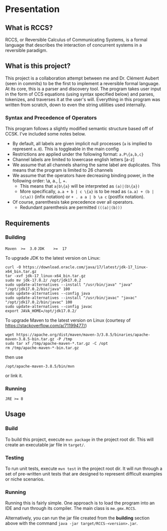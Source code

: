# Presentation

## What is RCCS?
RCCS, or Reversible Calculus of Communicating Systems, is a formal language that describes the interaction of concurrent systems in a reversible paradigm.

## What is this project?
This project is a collaboration attempt between me and Dr. Clément Aubert (seen in commits) to be the first to implement a reversible formal language.
At its core, this is a parser and discovery tool. The program takes user input in the form of CCS equations (using syntax specified below) and parses, tokenizes, and traverses it at the user's will.
Everything in this program was written from scratch, down to even the string utilities used internally.


### Syntax and Precedence of Operators

This program follows a slightly modified semantic structure based off of CCSK. I've included some notes below.
- By default, all labels are given implicit null processes (`a` is implied to represent `a.0`). This is toggleable in the main config
- Restrictions are applied under the following format: `a.P\{a,b,c}`
- Channel labels are limited to lowercase english letters [a-z]
- We assume that all channels sharing the same label are duplicates. This means that the program is limited to 26 channels
- We assume that the operators have decreasing binding power, in the following order: \a, a., |, +.
  - This means that `a|b\{a}` will be interpreted as `(a)|(b\{a})`
  - More specifically, `a.a + b | c \{a}` is to be read as `(a.a) + (b | (c\a))` (infix notation) or `+ . a a | b \a c`  (postfix notation).
- Of course, parenthesis take precedence over all operators.
  - Redundant parenthesis are permitted `(((a)|(b)))`


## Requirements

### Building
`Maven  >=  3.0`
`JDK    >=  17`

To upgrade JDK to the latest version on Linux:

```
curl -O https://download.oracle.com/java/17/latest/jdk-17_linux-x64_bin.tar.gz
tar -xvf jdk-17_linux-x64_bin.tar.gz
sudo mv jdk-17.0.2/ /opt/jdk17.0.2
sudo update-alternatives --install "/usr/bin/java" "java" "/opt/jdk17.0.2/bin/java" 100
sudo update-alternatives --config java
sudo update-alternatives --install "/usr/bin/javac" "javac" "/opt/jdk17.0.2/bin/javac" 100
sudo update-alternatives --config javac
export JAVA_HOME=/opt/jdk17.0.2/
```

To upgrade Maven to the latest version on Linux (courtesy of https://stackoverflow.com/a/71199477/)

```
wget https://apache.org/dist/maven/maven-3/3.8.5/binaries/apache-maven-3.8.5-bin.tar.gz -P /tmp
sudo tar xf /tmp/apache-maven-*.tar.gz -C /opt
rm /tmp/apache-maven-*-bin.tar.gz
```

then use

```
/opt/apache-maven-3.8.5/bin/mvn
```

or link it.

### Running
`JRE >= 8`

## Usage

### Build

To build this project, execute `mvn package` in the project root dir. This will create an executable jar file
in `target/`.

### Testing

To run unit tests, execute `mvn test` in the project root dir. It will run through a set of pre-written unit tests that are designed to represent difficult examples or niche scenarios.

### Running

Running this is fairly simple. One approach is to load the program into an IDE and run through its compiler.
The main class is `me.gmx.RCCS`. 

Alternatively, you can run the jar file created from the **building** section above with the command `java -jar target/RCCS-<version>.jar`.

